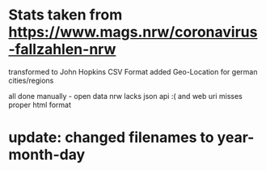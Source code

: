 # Stats taken from https://www.mags.nrw/coronavirus-fallzahlen-nrw


transformed to John Hopkins CSV Format
added Geo-Location for german cities/regions

all done manually - open data nrw lacks json api :(
and web uri misses proper html format

# update: changed filenames to year-month-day
